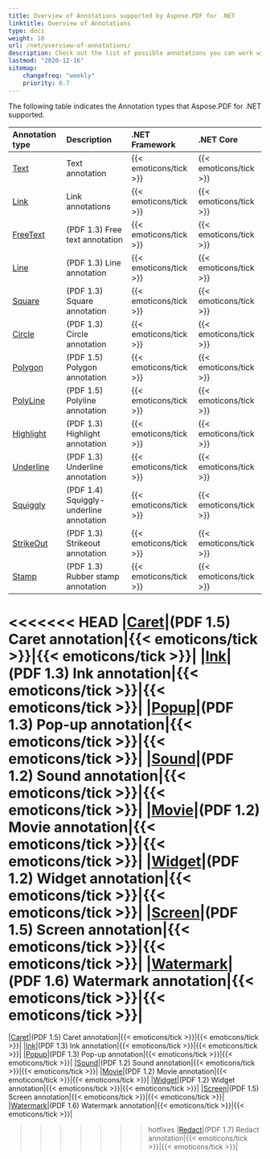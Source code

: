 ```yaml
---
title: Overview of Annotations supported by Aspose.PDF for .NET
linktitle: Overview of Annotations
type: docs
weight: 10
url: /net/overview-of-annotations/
description: Check out the list of possible annotations you can work with using Aspose.PDF for .NET.
lastmod: "2020-12-16"
sitemap:
    changefreq: "weekly"
    priority: 0.7
---
```


The following table indicates the Annotation types that Aspose.PDF for .NET supported.

|**Annotation type**|**Description**|**.NET Framework**|**.NET Core**|
| :- | :- | :- | :- |
|[Text](/pdf/net/annotation-in-existing-pdf-file/)|Text annotation|{{< emoticons/tick >}}|{{< emoticons/tick >}} | 
|[Link](/pdf/net/link-annotation/)|Link annotations|{{< emoticons/tick >}}|{{< emoticons/tick >}} | 
|[FreeText](/pdf/net/free-text-annotation/)|(PDF 1.3) Free text annotation|{{< emoticons/tick >}}|{{< emoticons/tick >}}|
|[Line](/pdf/net/line-annotation/)|(PDF 1.3) Line annotation|{{< emoticons/tick >}}|{{< emoticons/tick >}}|
|[Square](/pdf/net/square-and-circle-annotations/)|(PDF 1.3) Square annotation|{{< emoticons/tick >}}|{{< emoticons/tick >}}|
|[Circle](/pdf/net/square-and-circle-annotations/)|(PDF 1.3) Circle annotation|{{< emoticons/tick >}}|{{< emoticons/tick >}}|
|[Polygon](/pdf/net/polygon-and-polyline-annotations/)|(PDF 1.5) Polygon annotation|{{< emoticons/tick >}}|{{< emoticons/tick >}}|
|[PolyLine](/pdf/net/polygon-and-polyline-annotations/)|(PDF 1.5) Polyline annotation|{{< emoticons/tick >}}|{{< emoticons/tick >}}|
|[Highlight](/pdf/net/text-markup-annotation/)|(PDF 1.3) Highlight annotation|{{< emoticons/tick >}}|{{< emoticons/tick >}}|
|[Underline](/pdf/net/text-markup-annotation/)|(PDF 1.3) Underline annotation|{{< emoticons/tick >}}|{{< emoticons/tick >}}| 
|[Squiggly](/pdf/net/text-markup-annotation/)|(PDF 1.4) Squiggly-underline annotation|{{< emoticons/tick >}}|{{< emoticons/tick >}}|
|[StrikeOut](/pdf/net/text-markup-annotation/)|(PDF 1.3) Strikeout annotation|{{< emoticons/tick >}}|{{< emoticons/tick >}}|
|[Stamp](/pdf/net/stamping/)|(PDF 1.3) Rubber stamp annotation|{{< emoticons/tick >}}|{{< emoticons/tick >}}|
<<<<<<< HEAD
|[Caret](/pdf/net/caret-annotation/)|(PDF 1.5) Caret annotation|{{< emoticons/tick >}}|{{< emoticons/tick >}}|
|[Ink](/pdf/net/ink-annotation/)|(PDF 1.3) Ink annotation|{{< emoticons/tick >}}|{{< emoticons/tick >}}|
|[Popup](/pdf/net/popup-annotation/)|(PDF 1.3) Pop-up annotation|{{< emoticons/tick >}}|{{< emoticons/tick >}}|
|[Sound](/pdf/net/multimedia-annotation/)|(PDF 1.2) Sound annotation|{{< emoticons/tick >}}|{{< emoticons/tick >}}|
|[Movie](/pdf/net/multimedia-annotation/)|(PDF 1.2) Movie annotation|{{< emoticons/tick >}}|{{< emoticons/tick >}}|
|[Widget](/pdf/net/widget-annotation/)|(PDF 1.2) Widget annotation|{{< emoticons/tick >}}|{{< emoticons/tick >}}|
|[Screen](/pdf/net/multimedia-annotation/)|(PDF 1.5) Screen annotation|{{< emoticons/tick >}}|{{< emoticons/tick >}}|
|[Watermark](/pdf/net/watermarkannotation/)|(PDF 1.6) Watermark annotation|{{< emoticons/tick >}}|{{< emoticons/tick >}}|
=======
|[Caret](/pdf/net/add-caret-annotation/)|(PDF 1.5) Caret annotation|{{< emoticons/tick >}}|{{< emoticons/tick >}}|
|[Ink](/pdf/net/add-ink-annotation/)|(PDF 1.3) Ink annotation|{{< emoticons/tick >}}|{{< emoticons/tick >}}|
|[Popup](/pdf/net/add-popup-annotation/)|(PDF 1.3) Pop-up annotation|{{< emoticons/tick >}}|{{< emoticons/tick >}}|
|[Sound](/pdf/net/add-multimedia-annotation/)|(PDF 1.2) Sound annotation|{{< emoticons/tick >}}|{{< emoticons/tick >}}|
|[Movie](/pdf/net/add-multimedia-annotation/)|(PDF 1.2) Movie annotation|{{< emoticons/tick >}}|{{< emoticons/tick >}}|
|[Widget](/pdf/net/add-widget-annotation/)|(PDF 1.2) Widget annotation|{{< emoticons/tick >}}|{{< emoticons/tick >}}|
|[Screen](/pdf/net/add-multimedia-annotation/)|(PDF 1.5) Screen annotation|{{< emoticons/tick >}}|{{< emoticons/tick >}}|
|[Watermark](/pdf/net/add-watermarkannotation/)|(PDF 1.6) Watermark annotation|{{< emoticons/tick >}}|{{< emoticons/tick >}}|
>>>>>>> hotfixes
|[Redact](/pdf/net/redact-certain-page-region-with-redactionannotation/)|(PDF 1.7) Redact annotation|{{< emoticons/tick >}}|{{< emoticons/tick >}}|
